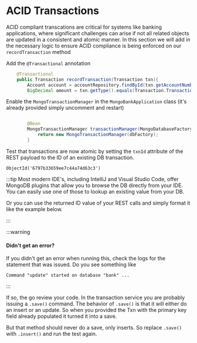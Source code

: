 # ACID Transactions

ACID compliant transcations are critical for systems like banking applications, where significant challenges can arise if not all related objects
are updated in a consistent and atomic manner. In this section we will add in the necessary logic to ensure ACID compliance is being enforced on our `recordTransaction` method




Add the `@Transactional` annotation
```java 
    @Transactional
    public Transaction recordTransaction(Transaction txn){
        Account account = accountRepository.findById(txn.getAccountNumber()).get();
        BigDecimal amount = txn.getType().equals(Transaction.TransactionType.CREDIT) ? txn.getAmount() : txn.getAmount().multiply(BigDecimal.valueOf(-1L));

```
Enable the `MongoTransactionManager` in the `MongoBankApplication` class (it's already provided simply uncomment and restart)
```java

        @Bean
        MongoTransactionManager transactionManager(MongoDatabaseFactory dbFactory) {
            return new MongoTransactionManager(dbFactory);
        }

```


Test that transactions are now atomic by setting the `txnId` attribute of the REST payload to the ID of
an existing DB transaction.

```
ObjectId('6797b33659ee7c44a74d63c3')

```


:::tip
Most modern IDE's, including IntelliJ and Visual Studio Code, offer MongoDB plugins that allow you to browse the DB directly from your IDE. 
You can easily use one of those to lookup an existing value from your DB. 

Or you can use the returned ID value of your REST calls and simply format it like the example below. 

:::


:::warning
#### Didn't get an error?

If you didn't get an error when running this, check the logs for the statement that was issued. Do you see something like

```
Command "update" started on database "bank" ...

```
:::


If so, the go review your code. In the transaction service you are probably issuing a `.save()` command.
The behavior of `.save()` is that it will either do an insert or an update. So when you provided the Txn with the primary key field
already populated it turned it into a save.

But that method should never do a save, only inserts. So replace `.save()` with `.insert()` and run the test again. 

